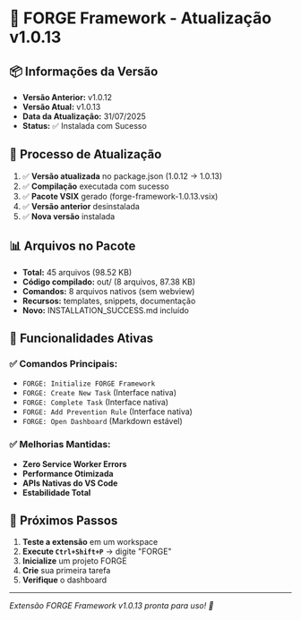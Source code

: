 # 🔄 FORGE Framework - Atualização v1.0.13

## 📦 Informações da Versão

- **Versão Anterior:** v1.0.12
- **Versão Atual:** v1.0.13
- **Data da Atualização:** 31/07/2025
- **Status:** ✅ Instalada com Sucesso

## 🔧 Processo de Atualização

1. ✅ **Versão atualizada** no package.json (1.0.12 → 1.0.13)
2. ✅ **Compilação** executada com sucesso
3. ✅ **Pacote VSIX** gerado (forge-framework-1.0.13.vsix)
4. ✅ **Versão anterior** desinstalada
5. ✅ **Nova versão** instalada

## 📊 Arquivos no Pacote

- **Total:** 45 arquivos (98.52 KB)
- **Código compilado:** out/ (8 arquivos, 87.38 KB)
- **Comandos:** 8 arquivos nativos (sem webview)
- **Recursos:** templates, snippets, documentação
- **Novo:** INSTALLATION_SUCCESS.md incluído

## 🎯 Funcionalidades Ativas

### ✅ Comandos Principais:
- `FORGE: Initialize FORGE Framework`
- `FORGE: Create New Task` (Interface nativa)
- `FORGE: Complete Task` (Interface nativa) 
- `FORGE: Add Prevention Rule` (Interface nativa)
- `FORGE: Open Dashboard` (Markdown estável)

### ✅ Melhorias Mantidas:
- **Zero Service Worker Errors**
- **Performance Otimizada** 
- **APIs Nativas do VS Code**
- **Estabilidade Total**

## 🚀 Próximos Passos

1. **Teste a extensão** em um workspace
2. **Execute `Ctrl+Shift+P`** → digite "FORGE"
3. **Inicialize** um projeto FORGE
4. **Crie** sua primeira tarefa
5. **Verifique** o dashboard

---

*Extensão FORGE Framework v1.0.13 pronta para uso! 🎊*

